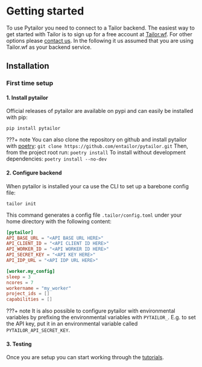 # Getting started

To use Pytailor you need to connect to a Tailor backend. The easiest way to get started
with Tailor is to sign up for a free account at [Tailor.wf](https://tailor.wf). For other
options please [contact us](mailto:sales@tailor.wf). In the following it us assumed that
you are using Tailor.wf as your backend service.

## Installation

### First time setup
#### 1. Install pytailor
Official releases of pytailor are available on pypi and can easily be installed with pip:
```
pip install pytailor
```

???+ note
    You can also clone the repository on github and install pytailor 
    with [poetry](https://python-poetry.org/):
    ```
    git clone https://github.com/entailor/pytailor.git
    ``` 
    Then, from the project root run:
    ```
    poetry install
    ``` 
    To install without development dependencies:
    ```
    poetry install --no-dev
    ``` 

#### 2. Configure backend
When pytailor is installed your ca use the CLI to set up a barebone config file:
```
tailor init
```

This command generates a config file `.tailor/config.toml` under your home directory with
the following content:

``` toml
[pytailor]
API_BASE_URL = "<API BASE URL HERE>"
API_CLIENT_ID = "<API CLIENT ID HERE>"
API_WORKER_ID = "<API WORKER ID HERE>"
API_SECRET_KEY = "<API KEY HERE>"
API_IDP_URL = "<API IDP URL HERE>"

[worker.my_config]
sleep = 3
ncores = 7
workername = "my_worker"
project_ids = []
capabilities = []

```

???+ note
    It is also possible to configure pytailor with environmental variables by prefixing
    the environmental variables with `PYTAILOR_`. E.g. to set the API key, put it in an
    environmental variable called `PYTAILOR_API_SECRET_KEY`.

#### 3. Testing
Once you are setup you can start working through the [tutorials](tutorials/example01_hello_world.md).
